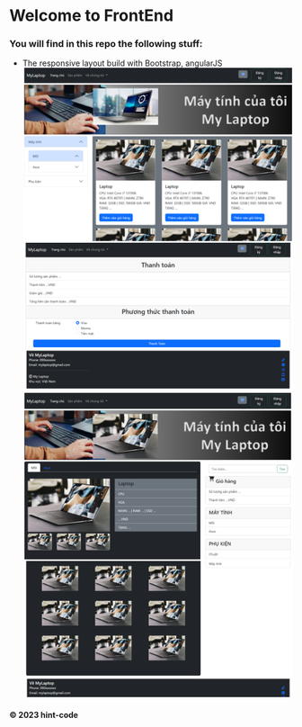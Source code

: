 # Welcome to FrontEnd
### You will find in this repo the following stuff:
* The responsive layout build with Bootstrap, angularJS
![](https://github.com/ngmiho/mylaptopwebsite/blob/main/img/readme/layout1.png)
![](https://github.com/ngmiho/mylaptopwebsite/blob/main/img/readme/layout2.png)
![](https://github.com/ngmiho/mylaptopwebsite/blob/main/img/readme/layout3.png)
![](https://github.com/ngmiho/mylaptopwebsite/blob/main/img/readme/layout4.png)
#### © 2023 hint-code